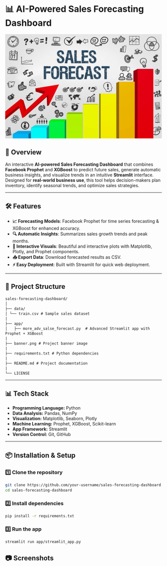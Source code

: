 # 📊 AI-Powered Sales Forecasting Dashboard

![Project Banner](1_b4_2bCCwcmLtu-3tWN50IQ.jpg)

## 🚀 Overview
An interactive **AI-powered Sales Forecasting Dashboard** that combines **Facebook Prophet** and **XGBoost** to predict future sales, generate automatic business insights, and visualize trends in an intuitive **Streamlit** interface.  
Designed for **real-world business use**, this tool helps decision-makers plan inventory, identify seasonal trends, and optimize sales strategies.

---

## 🛠️ Features
- **📈 Forecasting Models**: Facebook Prophet for time series forecasting & XGBoost for enhanced accuracy.
- **🔍 Automatic Insights**: Summarizes sales growth trends and peak months.
- **🎨 Interactive Visuals**: Beautiful and interactive plots with Matplotlib, Plotly, and Prophet components.
- **📥 Export Data**: Download forecasted results as CSV.
- **⚡ Easy Deployment**: Built with Streamlit for quick web deployment.

---

## 📂 Project Structure
```
sales-forecasting-dashboard/
│
├── data/
│ └── train.csv # Sample sales dataset
|
├── app/
│   ├── more_adv_salse_forecast.py  # Advanced Streamlit app with Prophet + XGBoost
|
├── banner.png # Project banner image
|
├── requirements.txt # Python dependencies
|
├── README.md # Project documentation
|
└── LICENSE

```
---

## 📊 Tech Stack
- **Programming Language:** Python
- **Data Analysis:** Pandas, NumPy
- **Visualization:** Matplotlib, Seaborn, Plotly
- **Machine Learning:** Prophet, XGBoost, Scikit-learn
- **App Framework:** Streamlit
- **Version Control:** Git, GitHub
---

## 📦 Installation & Setup

### 1️⃣ Clone the repository
```bash
git clone https://github.com/your-username/sales-forecasting-dashboard.git
cd sales-forecasting-dashboard
```
### 2️⃣ Install dependencies
```bash
pip install -r requirements.txt
```
### 3️⃣ Run the app
```bash
streamlit run app/streamlit_app.py
```
## 📷 Screenshots

